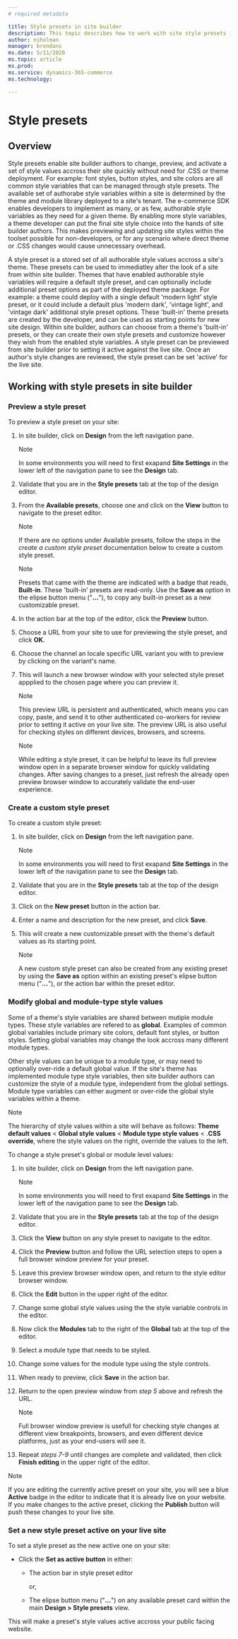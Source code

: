 ```yaml
---
# required metadata

title: Style presets in site builder
description: This topic describes how to work with site style presets in site builder.
author: niholman
manager: brendans
ms.date: 5/11/2020
ms.topic: article
ms.prod: 
ms.service: dynamics-365-commerce
ms.technology: 

---
```


# Style presets

## Overview

Style presets enable site builder authors to change, preview, and activate a set of style values accross their site quickly without need for .CSS or theme deployment.  For example: font styles, button styles, and site colors are all common style variables that can be managed through style presets.  The available set of authorabe style variables within a site is determined by the theme and module library deployed to a site's tenant.  The e-commerce SDK enables developers to implement as many, or as few, authorable style variables as they need for a given theme.  By enabling more style variables, a theme developer can put the final site style choice into the hands of site builder authors.  This makes previewing and updating site styles within the toolset possible for non-developers, or for any scenario where direct theme or .CSS changes would cause unnecessary overhead.  

A style preset is a stored set of all authorable style values accross a site's theme.  These presets can be used to immediatley alter the look of a site from within site builder.  Themes that have enabled authorable style variables will require a default style preset, and can optionally include additional preset options as part of the deployed theme package.  For example: a theme could deploy with a single default 'modern light' style preset, or it could include a default plus 'modern dark', 'vintage light', and 'vintage dark' additional style preset options.  These 'built-in' theme presets are created by the developer, and can be used as starting points for new site design.  Within site builder, authors can choose from a theme's 'built-in' presets, or they can create their own style presets and customize however they wish from the enabled style variables.  A style preset can be previewed from site builder prior to setting it active against the live site.  Once an author's style changes are reviewed, the style preset can be set 'active' for the live site.



## Working with style presets in site builder

### Preview a style preset

To preview a style preset on your site:

1. In site builder, click on **Design** from the left navigation pane.

    >[!Note]
    >In some environments you will need to first exapand **Site Settings**  in the lower left of the navigation pane to see the **Design** tab.

2. Validate that you are in the **Style presets** tab at the top of the design editor.

3. From the **Available presets**, choose one and click on the **View** button to navigate to the preset editor.

    >[!Note]
    >If there are no options under Available presets, follow the steps in the *create a custom style preset* documentation below to create a custom style preset.

    >[!Note]
    >Presets that came with the theme are indicated with a badge that reads, **Built-in**.  These  'built-in' presets are read-only.  Use the **Save as** option in the elipse  button menu ("**...**"), to copy any built-in preset as a new customizable preset.

4. In the action bar at the top of the editor, click the **Preview** button.

5. Choose a URL from your site to use for previewing the style preset, and click **OK**.

6. Choose the channel an locale specific URL variant you with to preview by clicking on the variant's name.

7. This will launch a new browser window with your selected style preset appplied to the chosen page where you can preview it.

    >[!Note]
    >This preview URL is persistent and authenticated, which means you can copy, paste, and send it to  other authenticated co-workers for review prior to setting it active on your live site.  The preview URL is also useful for checking styles on different devices, browsers, and screens. 

    >[!Note]
    >While editing a style preset, it can be helpful to leave its full preview window open in a separate browser window for quickly validating changes.  After saving changes to a preset, just refresh the already open preview browser window to accurately validate the end-user experience.


### Create a custom style preset

To create a custom style preset:

1. In site builder, click on **Design** from the left navigation pane.

   >[!Note]
   >In some environments you will need to first exapand **Site Settings**  in the lower left of the navigation pane to see the **Design** tab.

2. Validate that you are in the **Style presets** tab at the top of the design editor.

3. Click on the **New preset** button in the action bar.

4. Enter a name and description for the new preset, and click **Save**.

5. This will create a new customizable preset with the theme's default values as its starting point. 

   >[!Note]
   >A new custom style preset can also be created from any existing preset by using the **Save as** option within an existing preset's elipse button menu ("**...**"), or the action bar within the preset editor. 

### Modify global and module-type style values

Some of a theme's style variables are shared between mutiple module types.  These style variables are refered to as **global**.  Examples of common global variables include primary site colors, default font styles, or button styles.  Setting global variables may change the look accross many different module types.  

Other style values can be unique to a module type, or may need to optionally over-ride a default global value.  If the site's theme has implemented module type style variables, then site builder authors can customize the style of a module type, independent from the global settings.  Module type variables can either augment or over-ride the global style variables within a theme.

   >[!Note]
   >The hierarchy of style values within a site will behave as follows:
   >**Theme default values**  < **Global style values** < **Module type style values**  < .**CSS override**, where the style values on the right, override the values to the left.

To change a style preset's global or module level values:

1. In site builder, click on **Design** from the left navigation pane.

   >[!Note]
   >In some environments you will need to first exapand **Site Settings**  in the lower left of the navigation pane to see the **Design** tab.

2. Validate that you are in the **Style presets** tab at the top of the design editor. 

3. Click the **View** button on any style preset to navigate to the editor.

4. Click the **Preview** button  and follow the URL selection steps to open a full browser window preview for your preset.   

5. Leave this preview browser window open, and return to the style editor browser window.

6. Click the **Edit** button in the upper right of the editor.

7. Change some global style values using the the style variable controls in the editor.

8. Now click the **Modules** tab to the right of the **Global** tab at the top of the editor.

9. Select a module type that needs to be styled.

10. Change some values for the module type using the style controls.

11. When ready to preview, click **Save** in the action bar.  

12. Return to the open preview window from *step 5* above and refresh the URL.  

    >[!Note]
    >Full browser window preview is usefull for checking style changes at different view breakpoints, browsers, and even different device platforms, just as your end-users will see it.

13. Repeat *steps 7-9* until changes are complete and validated, then click **Finish editing** in the upper right of the editor.

   >[!Note]
   >If you are editing the currently active preset on your site, you will see a blue **Active** badge in the editor to indicate that it is already live on your website.  If you make changes to the active preset, clicking the **Publish** button will push these changes to your live site.

### Set a new style preset active on your live site

To set a style preset as the new active one on your site:

* Click the **Set as active button** in either:

  * The action bar in style preset editor 

    or,

  * The elipse button menu ("**...**") on any available preset card within the main **Design > Style presets** view.

This will make a preset's style values active accross your public facing website.
